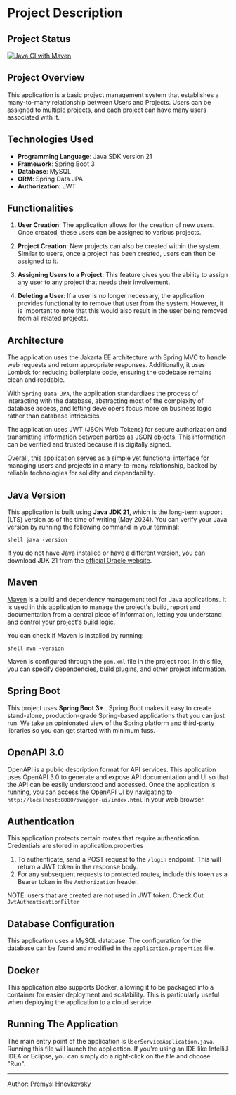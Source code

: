 # Project Description

## Project Status

[![Java CI with Maven](https://github.com/hnevkop/demo-user-service/actions/workflows/maven.yml/badge.svg)](https://github.com/hnevkop/demo-user-service/actions/workflows/maven.yml)

## Project Overview

This application is a basic project management system that establishes a many-to-many relationship between Users and Projects. Users can be assigned to multiple projects, and each project can have many users associated with it.

## Technologies Used

- **Programming Language**: Java SDK version 21
- **Framework**: Spring Boot 3
- **Database**: MySQL
- **ORM**: Spring Data JPA
- **Authorization**: JWT

## Functionalities

1. **User Creation**: The application allows for the creation of new users. Once created, these users can be assigned to various projects.

2. **Project Creation**: New projects can also be created within the system. Similar to users, once a project has been created, users can then be assigned to it.

3. **Assigning Users to a Project**: This feature gives you the ability to assign any user to any project that needs their involvement.

4. **Deleting a User**: If a user is no longer necessary, the application provides functionality to remove that user from the system. However, it is important to note that this would also result in the user being removed from all related projects.

## Architecture

The application uses the Jakarta EE architecture with Spring MVC to handle web requests and return appropriate responses. Additionally, it uses Lombok for reducing boilerplate code, ensuring the codebase remains clean and readable.

With `Spring Data JPA`, the application standardizes the process of interacting with the database, abstracting most of the complexity of database access, and letting developers focus more on business logic rather than database intricacies.

The application uses JWT (JSON Web Tokens) for secure authorization and transmitting information between parties as JSON objects. This information can be verified and trusted because it is digitally signed.

Overall, this application serves as a simple yet functional interface for managing users and projects in a many-to-many relationship, backed by reliable technologies for solidity and dependability. 


## Java Version

This application is built using **Java JDK 21**, which is the long-term support (LTS) version as of the time of
writing (May 2024). You can verify your Java version by running the following command in your terminal:

```shell
shell java -version
```

If you do not have Java installed or have a different version, you can download JDK 21 from
the [official Oracle website](https://www.oracle.com/java/technologies/javase-jdk17-downloads.html).

## Maven

[Maven](https://maven.apache.org/) is a build and dependency management tool for Java applications. It is used in this
application to manage the project's build, report and documentation from a central piece of information, letting you
understand and control your project's build logic.

You can check if Maven is installed by running:

```shell
shell mvn -version
```

Maven is configured through the `pom.xml` file in the project root. In this file, you can specify dependencies, build
plugins, and other project information.

## Spring Boot

This project uses **Spring Boot 3+** . Spring Boot makes it easy to create stand-alone, production-grade Spring-based
applications that you can just run. We take an opinionated view of the Spring platform and third-party libraries so you
can get started with minimum fuss.

## OpenAPI 3.0

OpenAPI is a public description format for API services. This application uses OpenAPI 3.0 to generate and expose API
documentation and UI so that the API can be easily understood and accessed. Once the application is running, you can
access the OpenAPI UI by navigating to `http://localhost:8080/swagger-ui/index.html` in your web browser.

## Authentication

This application protects certain routes that require authentication. Credentials are stored in application.properties

1. To authenticate, send a POST request to the `/login` endpoint. This will return a JWT token in the response body.
2. For any subsequent requests to protected routes, include this token as a Bearer token in the `Authorization` header.

NOTE: users that are created are not used in JWT token. Check Out `JwtAuthenticationFilter`

## Database Configuration

This application uses a MySQL database. The configuration for the database can be found and modified in
the `application.properties` file.

## Docker

This application also supports Docker, allowing it to be packaged into a container for easier deployment and
scalability. This is particularly useful when deploying the application to a cloud service.

## Running The Application

The main entry point of the application is `UserServiceApplication.java`. Running this file will launch the application.
If you're using an IDE like IntelliJ IDEA or Eclipse, you can simply do a right-click on the file and choose "Run".

---

Author: [Premysl Hnevkovsky](premysl.hnevkovsky@gmail.com)

